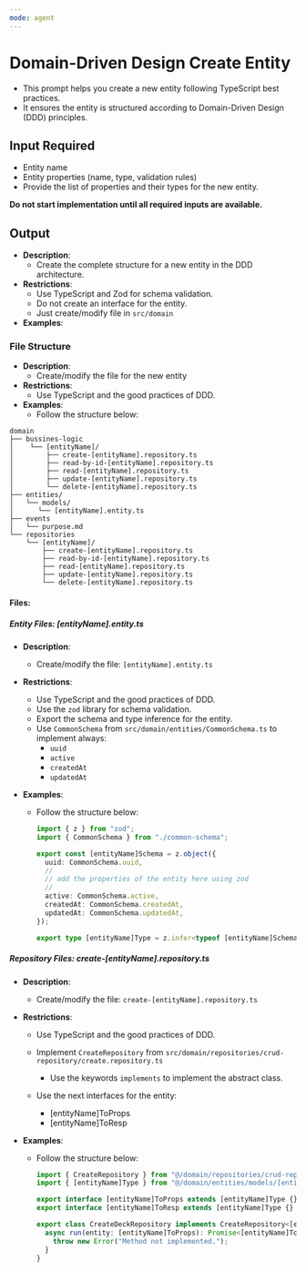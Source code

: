 ```yaml
---
mode: agent
---
```


# Domain-Driven Design Create Entity

- This prompt helps you create a new entity following TypeScript best practices.
- It ensures the entity is structured according to Domain-Driven Design (DDD) principles.

## Input Required

- Entity name
- Entity properties (name, type, validation rules)
- Provide the list of properties and their types for the new entity.

**Do not start implementation until all required inputs are available.**

## Output

- **Description**:
  - Create the complete structure for a new entity in the DDD architecture.
- **Restrictions**:
  - Use TypeScript and Zod for schema validation.
  - Do not create an interface for the entity.
  - Just create/modify file in `src/domain`
- **Examples**:

### File Structure

- **Description**:
  - Create/modify the file for the new entity
- **Restrictions**:
  - Use TypeScript and the good practices of DDD.
- **Examples**:
  - Follow the structure below:

```
domain
├── bussines-logic
│    └── [entityName]/
│        ├── create-[entityName].repository.ts
│        ├── read-by-id-[entityName].repository.ts
│        ├── read-[entityName].repository.ts
│        ├── update-[entityName].repository.ts
│        └── delete-[entityName].repository.ts
├── entities/
│   └── models/
│      └── [entityName].entity.ts
├── events
│   └── purpose.md
└── repositories
    └── [entityName]/
        ├── create-[entityName].repository.ts
        ├── read-by-id-[entityName].repository.ts
        ├── read-[entityName].repository.ts
        ├── update-[entityName].repository.ts
        └── delete-[entityName].repository.ts
```

#### Files:

##### Entity Files: [entityName].entity.ts

- **Description**:

  - Create/modify the file: `[entityName].entity.ts`

- **Restrictions**:

  - Use TypeScript and the good practices of DDD.
  - Use the `zod` library for schema validation.
  - Export the schema and type inference for the entity.
  - Use `CommonSchema` from `src/domain/entities/CommonSchema.ts` to implement always:
    - `uuid`
    - `active`
    - `createdAt`
    - `updatedAt`

- **Examples**:

  - Follow the structure below:

    ```typescript
    import { z } from "zod";
    import { CommonSchema } from "./common-schema";

    export const [entityName]Schema = z.object({
      uuid: CommonSchema.uuid,
      //
      // add the properties of the entity here using zod
      //
      active: CommonSchema.active,
      createdAt: CommonSchema.createdAt,
      updatedAt: CommonSchema.updatedAt,
    });

    export type [entityName]Type = z.infer<typeof [entityName]Schema>;
    ```

##### Repository Files: create-[entityName].repository.ts

- **Description**:

  - Create/modify the file: `create-[entityName].repository.ts`

- **Restrictions**:

  - Use TypeScript and the good practices of DDD.
  - Implement `CreateRepository` from `src/domain/repositories/crud-repository/create.repository.ts`

    - Use the keywords `implements` to implement the abstract class.

  - Use the next interfaces for the entity:
    - [entityName]ToProps
    - [entityName]ToResp

- **Examples**:

  - Follow the structure below:

    ```typescript
    import { CreateRepository } from "@/domain/repositories/crud-repository/create.repository";
    import { [entityName]Type } from "@/domain/entities/models/[entityName].entity";

    export interface [entityName]ToProps extends [entityName]Type {}
    export interface [entityName]ToResp extends [entityName]Type {}

    export class CreateDeckRepository implements CreateRepository<[entityName]ToProps,[entityName]ToResp> {
      async run(entity: [entityName]ToProps): Promise<[entityName]ToResp> {
        throw new Error("Method not implemented.");
      }
    }
    ```
